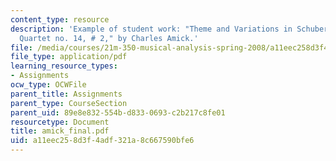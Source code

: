 ```yaml
---
content_type: resource
description: 'Example of student work: "Theme and Variations in Schubert?s String
  Quartet no. 14, # 2," by Charles Amick.'
file: /media/courses/21m-350-musical-analysis-spring-2008/a11eec258d3f4adf321a8c667590bfe6_amick_final.pdf
file_type: application/pdf
learning_resource_types:
- Assignments
ocw_type: OCWFile
parent_title: Assignments
parent_type: CourseSection
parent_uid: 89e8e832-554b-d833-0693-c2b217c8fe01
resourcetype: Document
title: amick_final.pdf
uid: a11eec25-8d3f-4adf-321a-8c667590bfe6
---
```

